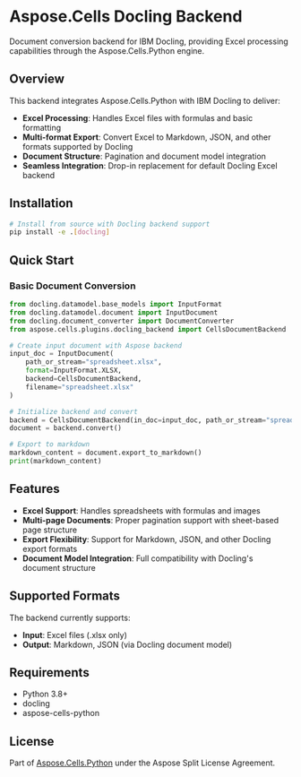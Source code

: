# Aspose.Cells Docling Backend

Document conversion backend for IBM Docling, providing Excel processing capabilities through the Aspose.Cells.Python engine.

## Overview

This backend integrates Aspose.Cells.Python with IBM Docling to deliver:

- **Excel Processing**: Handles Excel files with formulas and basic formatting
- **Multi-format Export**: Convert Excel to Markdown, JSON, and other formats supported by Docling
- **Document Structure**: Pagination and document model integration
- **Seamless Integration**: Drop-in replacement for default Docling Excel backend

## Installation

```bash
# Install from source with Docling backend support
pip install -e .[docling]
```

## Quick Start

### Basic Document Conversion

```python
from docling.datamodel.base_models import InputFormat
from docling.datamodel.document import InputDocument
from docling.document_converter import DocumentConverter
from aspose.cells.plugins.docling_backend import CellsDocumentBackend

# Create input document with Aspose backend
input_doc = InputDocument(
    path_or_stream="spreadsheet.xlsx",
    format=InputFormat.XLSX,
    backend=CellsDocumentBackend,
    filename="spreadsheet.xlsx"
)

# Initialize backend and convert
backend = CellsDocumentBackend(in_doc=input_doc, path_or_stream="spreadsheet.xlsx")
document = backend.convert()

# Export to markdown
markdown_content = document.export_to_markdown()
print(markdown_content)
```

## Features

- **Excel Support**: Handles spreadsheets with formulas and images
- **Multi-page Documents**: Proper pagination support with sheet-based page structure  
- **Export Flexibility**: Support for Markdown, JSON, and other Docling export formats
- **Document Model Integration**: Full compatibility with Docling's document structure


## Supported Formats

The backend currently supports:

- **Input**: Excel files (.xlsx only)
- **Output**: Markdown, JSON (via Docling document model)

## Requirements

- Python 3.8+
- docling
- aspose-cells-python

## License

Part of [Aspose.Cells.Python](../../) under the Aspose Split License Agreement.